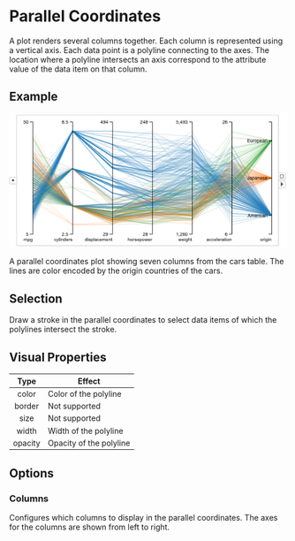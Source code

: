 # Parallel Coordinates

A <node-type type="parallel-coordinates"/> plot renders several columns together.
Each column is represented using a vertical axis.
Each data point is a polyline connecting to the axes.
The location where a polyline intersects an axis correspond to the attribute value of the data item on that column.

## Example
![parallel coordinates](./parallel-coordinates.png)

A parallel coordinates plot showing seven columns from the cars table.
The lines are color encoded by the origin countries of the cars.

## Selection
Draw a stroke in the parallel coordinates to select data items of which the polylines intersect the stroke.

## Visual Properties
| Type | Effect |
|:----:| ------ |
| color | Color of the polyline |
| border | Not supported |
| size | Not supported |
| width | Width of the polyline |
| opacity | Opacity of the polyline |

## Options
### Columns
Configures which columns to display in the parallel coordinates.
The axes for the columns are shown from left to right.
